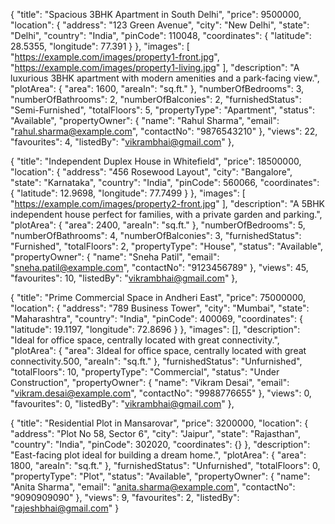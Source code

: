 
  {
    "title": "Spacious 3BHK Apartment in South Delhi",
    "price": 9500000,
    "location": {
      "address": "123 Green Avenue",
      "city": "New Delhi",
      "state": "Delhi",
      "country": "India",
      "pinCode": 110048,
      "coordinates": {
        "latitude": 28.5355,
        "longitude": 77.391
      }
    },
    "images": [
      "https://example.com/images/property1-front.jpg",
      "https://example.com/images/property1-living.jpg"
    ],
    "description": "A luxurious 3BHK apartment with modern amenities and a park-facing view.",
    "plotArea": {
      "area": 1600,
      "areaIn": "sq.ft."
    },
    "numberOfBedrooms": 3,
    "numberOfBathrooms": 2,
    "numberOfBalconies": 2,
    "furnishedStatus": "Semi-Furnished",
    "totalFloors": 5,
    "propertyType": "Apartment",
    "status": "Available",
    "propertyOwner": {
      "name": "Rahul Sharma",
      "email": "rahul.sharma@example.com",
      "contactNo": "9876543210"
    },
    "views": 22,
    "favourites": 4,
    "listedBy": "vikrambhai@gmail.com"
  },

  
  {
    "title": "Independent Duplex House in Whitefield",
    "price": 18500000,
    "location": {
      "address": "456 Rosewood Layout",
      "city": "Bangalore",
      "state": "Karnataka",
      "country": "India",
      "pinCode": 560066,
      "coordinates": {
        "latitude": 12.9698,
        "longitude": 77.7499
      }
    },
    "images": [
      "https://example.com/images/property2-front.jpg"
    ],
    "description": "A 5BHK independent house perfect for families, with a private garden and parking.",
    "plotArea": {
      "area": 2400,
      "areaIn": "sq.ft."
    },
    "numberOfBedrooms": 5,
    "numberOfBathrooms": 4,
    "numberOfBalconies": 3,
    "furnishedStatus": "Furnished",
    "totalFloors": 2,
    "propertyType": "House",
    "status": "Available",
    "propertyOwner": {
      "name": "Sneha Patil",
      "email": "sneha.patil@example.com",
      "contactNo": "9123456789"
    },
    "views": 45,
    "favourites": 10,
    "listedBy": "vikrambhai@gmail.com"
  },


  {
    "title": "Prime Commercial Space in Andheri East",
    "price": 75000000,
    "location": {
      "address": "789 Business Tower",
      "city": "Mumbai",
      "state": "Maharashtra",
      "country": "India",
      "pinCode": 400069,
      "coordinates": {
        "latitude": 19.1197,
        "longitude": 72.8696
      }
    },
    "images": [],
    "description": "Ideal for office space, centrally located with great connectivity.",
    "plotArea": {
      "area": 3Ideal for office space, centrally located with great connectivity.500,
      "areaIn": "sq.ft."
    },
    "furnishedStatus": "Unfurnished",
    "totalFloors": 10,
    "propertyType": "Commercial",
    "status": "Under Construction",
    "propertyOwner": {
      "name": "Vikram Desai",
      "email": "vikram.desai@example.com",
      "contactNo": "9988776655"
    },
    "views": 0,
    "favourites": 0,
    "listedBy": "vikrambhai@gmail.com"
  },


  {
    "title": "Residential Plot in Mansarovar",
    "price": 3200000,
    "location": {
      "address": "Plot No 58, Sector 6",
      "city": "Jaipur",
      "state": "Rajasthan",
      "country": "India",
      "pinCode": 302020,
      "coordinates": {}
    },
    "description": "East-facing plot ideal for building a dream home.",
    "plotArea": {
      "area": 1800,
      "areaIn": "sq.ft."
    },
    "furnishedStatus": "Unfurnished",
    "totalFloors": 0,
    "propertyType": "Plot",
    "status": "Available",
    "propertyOwner": {
      "name": "Anita Sharma",
      "email": "anita.sharma@example.com",
      "contactNo": "9090909090"
    },
    "views": 9,
    "favourites": 2,
    "listedBy": "rajeshbhai@gmail.com"
  }

